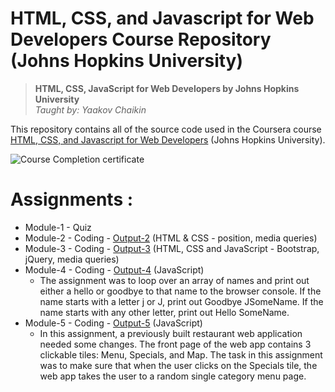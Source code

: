 # HTML, CSS, and Javascript for Web Developers Course Repository (Johns Hopkins University)
>**HTML, CSS, JavaScript for Web Developers by Johns Hopkins University**  
> *Taught by: Yaakov Chaikin*

This repository contains all of the source code used in the Coursera course [HTML, CSS, and Javascript for Web Developers](https://www.coursera.org/learn/html-css-javascript-for-web-developers) (Johns Hopkins University).

![Course Completion certificate](link)


# Assignments :

* Module-1 - Quiz 
* Module-2 - Coding - [Output-2](https://saraheita.github.io/Coursera-HTML-CSS-and-Javascript-for-Web-Developers/Assignments/module2/index.html) (HTML & CSS - position, media queries)
* Module-3 - Coding - [Output-3](https://saraheita.github.io/Coursera-HTML-CSS-and-Javascript-for-Web-Developers/Assignments/module3/index.html) (HTML, CSS and JavaScript - Bootstrap, jQuery, media queries)
* Module-4 - Coding - [Output-4](https://saraheita.github.io/Coursera-HTML-CSS-and-Javascript-for-Web-Developers/Assignments/module4/index.html) (JavaScript)
  - The assignment was to loop over an array of names and print out either a hello or goodbye to that name to the browser console. If the name starts with a letter j or J, print out Goodbye JSomeName. If the name starts with any other letter, print out Hello SomeName.
* Module-5 - Coding - [Output-5](https://saraheita.github.io/Coursera-HTML-CSS-and-Javascript-for-Web-Developers/Assignments/module5/index.html) (JavaScript)
  - In this assignment, a previously built restaurant web application needed some changes. The front page of the web app contains 3 clickable tiles: Menu, Specials, and Map. The task in this assignment was to make sure that when the user clicks on the Specials tile, the web app takes the user to a random single category menu page.

